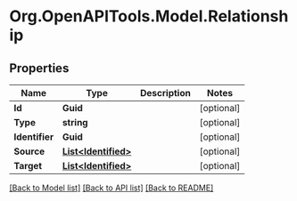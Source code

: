 # Org.OpenAPITools.Model.Relationship

## Properties

Name | Type | Description | Notes
------------ | ------------- | ------------- | -------------
**Id** | **Guid** |  | [optional] 
**Type** | **string** |  | [optional] 
**Identifier** | **Guid** |  | [optional] 
**Source** | [**List&lt;Identified&gt;**](Identified.md) |  | [optional] 
**Target** | [**List&lt;Identified&gt;**](Identified.md) |  | [optional] 

[[Back to Model list]](../README.md#documentation-for-models) [[Back to API list]](../README.md#documentation-for-api-endpoints) [[Back to README]](../README.md)

